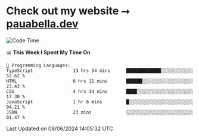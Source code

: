 # Check out my website ⭢ [pauabella.dev](https://pauabella.dev)

<!--START_SECTION:waka-->
![Code Time](http://img.shields.io/badge/Code%20Time-3%2C439%20hrs%2046%20mins-blue)

📊 **This Week I Spent My Time On** 

```text
💬 Programming Languages: 
TypeScript               13 hrs 54 mins      █████████████░░░░░░░░░░░░   52.62 % 
HTML                     6 hrs 11 mins       ██████░░░░░░░░░░░░░░░░░░░   23.43 % 
CSS                      4 hrs 34 mins       ████░░░░░░░░░░░░░░░░░░░░░   17.30 % 
JavaScript               1 hr 6 mins         █░░░░░░░░░░░░░░░░░░░░░░░░   04.21 % 
JSON                     23 mins             ░░░░░░░░░░░░░░░░░░░░░░░░░   01.47 % 
```


 Last Updated on 08/06/2024 14:05:32 UTC
<!--END_SECTION:waka-->
